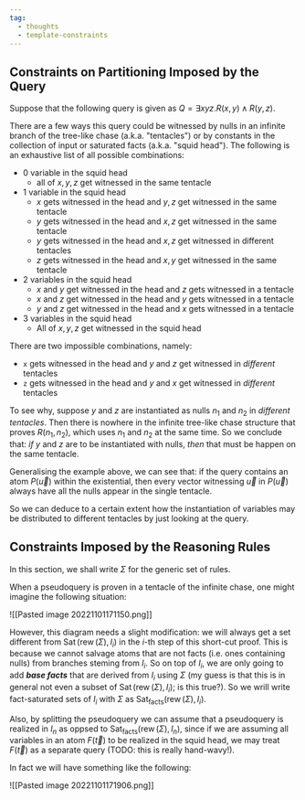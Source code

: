 ```yaml
---
tag:
  - thoughts
  - template-constraints
---
```


## Constraints on Partitioning Imposed by the Query

Suppose that the following query is given as $Q = \exists xyz. R(x, y) \wedge R(y, z)$.

There are a few ways this query could be witnessed by nulls in an infinite branch of the tree-like chase (a.k.a. "tentacles") or by constants in the collection of input or saturated facts (a.k.a. "squid head"). The following is an exhaustive list of all possible combinations:
 - 0 variable in the squid head
	 - all of $x, y, z$ get witnessed in the same tentacle
 - 1 variable in the squid head
	 - $x$ gets witnessed in the head and $y, z$ get witnessed in the same tentacle
	 - $y$ gets witnessed in the head and $x, z$ get witnessed in the same tentacle
	 - $y$ gets witnessed in the head and $x, z$ get witnessed in different tentacles
	 - $z$ gets witnessed in the head and $x, y$ get witnessed in the same tentacle
 - 2 variables in the squid head
	 - $x$ and $y$ get witnessed in the head and $z$ gets witnessed in a tentacle
	 - $x$ and $z$ get witnessed in the head and $y$ gets witnessed in a tentacle
	 - $y$ and $z$ get witnessed in the head and $x$ gets witnessed in a tentacle
 - 3 variables in the squid head
	 - All of $x, y, z$ get witnessed in the squid head

There are two impossible combinations, namely:

 - `x` gets witnessed in the head and $y$ and $z$ get witnessed in _different_ tentacles
 - `z` gets witnessed in the head and $y$ and $x$ get witnessed in _different_ tentacles

To see why, suppose $y$ and $z$ are instantiated as nulls $n_1$ and $n_2$ in _different tentacles_. Then there is nowhere in the infinite tree-like chase structure that proves $R(n_1, n_2)$, which uses $n_1$ and $n_2$ at the same time. So we conclude that: _if_ $y$ and $z$ are to be instantiated with nulls, _then_ that must be happen on the same tentacle.

Generalising the example above, we can see that: if the query contains an atom $P(\vec{u})$ within the existential, then every vector witnessing $\vec{u}$ in $P(\vec{u})$ always have all the nulls appear in the single tentacle.

So we can deduce to a certain extent how the instantiation of variables may be distributed to different tentacles by just looking at the query.

## Constraints Imposed by the Reasoning Rules

In this section, we shall write $\Sigma$ for the generic set of rules.

When a pseudoquery is proven in a tentacle of the infinite chase, one might imagine the following situation:

![[Pasted image 20221101171150.png]]

However, this diagram needs a slight modification: we will always get a set different from $\operatorname{Sat}(\operatorname{rew}(\Sigma), I_i)$ in the $i$-th step of this short-cut proof. This is because we cannot salvage atoms that are not facts (i.e. ones containing nulls) from branches steming from $I_i$. So on top of $I_i$, we are only going to add ***base facts*** that are derived from $I_i$ using $\Sigma$ (my guess is that this is in general not even a subset of $\operatorname{Sat}(\operatorname{rew}(\Sigma), I_i)$; is this true?). So we wrill write fact-saturated sets of $I_i$ with $\Sigma$ as $\operatorname{Sat}_{\mathrm{facts}}(\operatorname{rew}(\Sigma), I_i)$.

Also, by splitting the pseudoquery we can assume that a pseudoquery is realized in $I_n$ as oppsed to $\operatorname{Sat}_{\mathrm{facts}}(\operatorname{rew}(\Sigma), I_n)$, since if we are assuming all variables in an atom $F(\vec{t})$ to be realized in the squid head, we may treat $F(\vec{t})$ as a separate query (TODO: this is really hand-wavy!).

In fact we will have something like the following:

![[Pasted image 20221101171906.png]]

